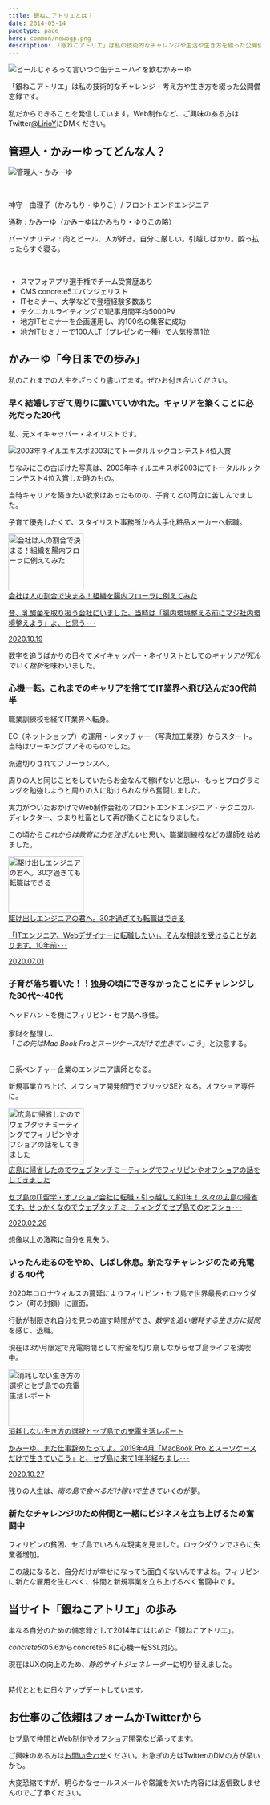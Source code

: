 ```yaml
---
title: 銀ねこアトリエとは？
date: 2014-05-14
pagetype: page
hero: common/newogp.png
description: 「銀ねこアトリエ」は私の技術的なチャレンジや生活や生き方を綴った公開備忘録です。
---
```

![ビールじゃろって言いつつ缶チューハイを飲むかみーゆ](./images/about.jpg)

「銀ねこアトリエ」は私の技術的なチャレンジ・考え方や生き方を綴った公開備忘録です。

私だからできることを発信しています。Web制作など、ご興味のある方はTwitter[@LirioY](https://twitter.com/LirioY)にDMください。

## 管理人・かみーゆってどんな人？
![管理人・かみーゆ](./images/camille-prof.png)

<br>

<div class="box">
<p>神守　由理子（かみもり・ゆりこ）/ フロントエンドエンジニア</p>

<p>通称 : かみーゆ（かみーゆはかみもり・ゆりこの略）</p>

<p>パーソナリティ : 肉とビール、人が好き。自分に厳しい。引越しばかり。酔っ払ったらすぐ寝る。</p>

<br><ul>
<li>スマフォアプリ選手権でチーム受賞歴あり
<li>CMS concrete5エバンジェリスト
<li>ITセミナー、大学などで登壇経験多数あり
<li>テクニカルライティングで1記事月間平均5000PV
<li>地方ITセミナーを企画運用し、約100名の集客に成功
<li>地方ITセミナーで100人LT（プレゼンの一種）で人気投票1位
</ul>
</div>

## かみーゆ「今日までの歩み」
私のこれまでの人生をざっくり書いてます。ぜひお付き合いください。

### 早く結婚しすぎて周りに置いていかれた。キャリアを築くことに必死だった20代

私、元メイキャッパー・ネイリストです。

![2003年ネイルエキスポ2003にてトータルルックコンテスト4位入賞](./images/about1.jpg)

ちなみにこの古ぼけた写真は、2003年ネイルエキスポ2003にてトータルルックコンテスト4位入賞した時のもの。

当時キャリアを築きたい欲求はあったものの、子育てとの両立に苦しんでました。

子育て優先したくて、スタイリスト事務所から大手化粧品メーカーへ転職。

<a class="article-link" href="/blogs/entry382">
<section><div class="article-link__img"><img alt="会社は人の割合で決まる！組織を腸内フローラに例えてみた" src="/static/91e84ac53bbe4cad18325a0d18b85c5a/f836f/entry382.jpg" width="150" height="113" class=""></div><div class="article-link__main">
<div class="article-link__main__title">会社は人の割合で決まる！組織を腸内フローラに例えてみた</div>
<p class="description">昔、乳酸菌を取り扱う会社にいました。当時は「腸内環境整える前にマジ社内環境整えよう」よ、と思う･･･</p>
<p>
<time datetime="2020-10-19">2020.10.19</time>
</p>
</div>
</section>
</a>

数字を追うばかりの日々でメイキャッパー・ネイリストとしての*キャリアが死んでいく挫折*を味わいました。
### 心機一転。これまでのキャリアを捨ててIT業界へ飛び込んだ30代前半
職業訓練校を経てIT業界へ転身。

EC（ネットショップ）の運用・レタッチャー（写真加工業務）からスタート。当時はワーキングプアそのものでした。

派遣切りされてフリーランスへ。

周りの人と同じことをしていたらお金なんて稼げないと思い、もっとプログラミングを勉強しようと周りの人に助けられながら奮闘しました。

実力がついたおかげでWeb制作会社のフロントエンドエンジニア・テクニカルディレクター、つまり社畜として再び働くことになりました。

この頃から*これからは教育に力を注ぎたい*と思い、職業訓練校などの講師を始めました。

<a class="article-link" href="/blogs/entry369">
<section><div class="article-link__img"><img alt="駆け出しエンジニアの君へ。30才過ぎても転職はできる" src="/static/892bb87f5521b76614fa49c895bc8df3/f836f/entry369.jpg" width="150" height="113" class=""></div><div class="article-link__main">
<div class="article-link__main__title">駆け出しエンジニアの君へ。30才過ぎても転職はできる</div>
<p class="description">「ITエンジニア、Webデザイナーに転職したい」。そんな相談を受けることがあります。10年前･･･</p>
<p>
<time datetime="2020-07-01">2020.07.01</time>
</p>
</div>
</section>
</a>

### 子育が落ち着いた！！独身の頃にできなかったことにチャレンジした30代〜40代
ヘッドハントを機にフィリピン・セブ島へ移住。<br><br>
家財を整理し、<br>「*この先はMac Book Proとスーツケースだけで生きていこう*」と決意する。<br><br>

日系ベンチャー企業のエンジニア講師となる。

新規事業立ち上げ、オフショア開発部門でブリッジSEとなる。オフショア専任に。

<a class="article-link" href="/blogs/entry356">
<section><div class="article-link__img"><img alt="広島に帰省したのでウェブタッチミーティングでフィリピンやオフショアの話をしてきました" src="/static/3555d669f52c600004d29c5de2c08385/69585/entry356.png" width="150" height="113" class=""></div><div class="article-link__main">
<div class="article-link__main__title">広島に帰省したのでウェブタッチミーティングでフィリピンやオフショアの話をしてきました</div>
<p class="description">セブ島のIT留学・オフショア会社に転職・引っ越して約1年！
久々の広島の帰省です。せっかくなのでウェブタッチミーティングでセブ島でのオフショ･･･</p>
<p>
<time datetime="2020-02-26">2020.02.26</time>
</p>
</div>
</section>
</a>

想像以上の激務に自分を見失う。

### いったん走るのをやめ、しばし休息。新たなチャレンジのため充電する40代
2020年コロナウィルスの蔓延によりフィリピン・セブ島で世界最長のロックダウン（町の封鎖）に直面。

行動が制限され自分を見つめ直す時間ができ、*数字を追い磨耗する生き方に疑問*を感じ、退職。

現在は3か月限定で充電期間として貯金を切り崩しながらセブ島ライフを満喫中。<br>

<a class="article-link" href="/blogs/entry386">
<section><div class="article-link__img"><img alt="消耗しない生き方の選択とセブ島での充電生活レポート" src="/static/c70a7693aea0ef25bef6e31deed569de/f836f/entry386.jpg" width="150" height="113" class=""></div><div class="article-link__main">
<div class="article-link__main__title">消耗しない生き方の選択とセブ島での充電生活レポート</div>
<p class="description">かみーゆ、また仕事辞めたってよ。2019年4月「MacBook Pro とスーツケースだけで生きていこう」と、セブ島に来て1年半経ちまし･･･</p>
<p><time datetime="2020-10-27">2020.10.27</time></p></div></section></a>

残りの人生は、*南の島で食べるだけ稼いで生きていく*のが夢。

### 新たなチャレンジのため仲間と一緒にビジネスを立ち上げるため奮闘中

フィリピンの貧困、セブ島でいろんな現実を見ました。ロックダウンでさらに失業者増加。

この歳になると、自分だけが幸せになっても面白くないんですよね。フィリピンに新たな雇用を生むべく、仲間と新規事業を立ち上げるべく奮闘中です。

## 当サイト「銀ねこアトリエ」の歩み
単なる自分のための備忘録として2014年にはじめた「銀ねこアトリエ」。

*concrete5*の5.6からconcrete5 8に心機一転SSL対応。

現在はUXの向上のため、*静的サイトジェネレーター*に切り替えました。<br><br>

時代とともに日々アップデートしています。

## お仕事のご依頼はフォームかTwitterから
セブ島で仲間とWeb制作やオフショア開発など承ってます。

ご興味のある方は[お問い合わせ](/contact/)ください。お急ぎの方はTwitterのDMの方が早いかも。

大変恐縮ですが、明らかなセールスメールや常識を欠いた内容には返信致しませんのでご了承ください。
